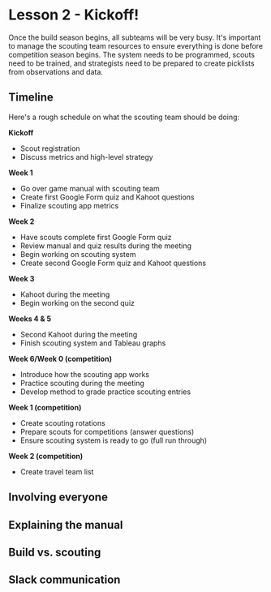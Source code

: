 # Lesson 2 - Kickoff!

Once the build season begins, all subteams will be very busy. It's important to manage the scouting team resources to ensure everything is done before competition season begins. The system needs to be programmed, scouts need to be trained, and strategists need to be prepared to create picklists from observations and data.

## Timeline

Here's a rough schedule on what the scouting team should be doing:

**Kickoff**

* Scout registration
* Discuss metrics and high-level strategy

**Week 1**

* Go over game manual with scouting team
* Create first Google Form quiz and Kahoot questions
* Finalize scouting app metrics

**Week 2** 

* Have scouts complete first Google Form quiz
* Review manual and quiz results during the meeting
* Begin working on scouting system
* Create second Google Form quiz and Kahoot questions

**Week 3**

* Kahoot during the meeting
* Begin working on the second quiz

**Weeks 4 & 5**

* Second Kahoot during the meeting
* Finish scouting system and Tableau graphs

**Week 6/Week 0 (competition)**

* Introduce how the scouting app works
* Practice scouting during the meeting
* Develop method to grade practice scouting entries

**Week 1 (competition)**

* Create scouting rotations
* Prepare scouts for competitions (answer questions)
* Ensure scouting system is ready to go (full run through)

**Week 2 (competition)**

* Create travel team list

## Involving everyone

## Explaining the manual

## Build vs. scouting

## Slack communication